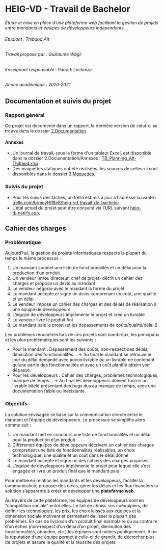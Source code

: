 # HEIG-VD - Travail de Bachelor

_Étude et mise en place d’une plateforme web facilitant la gestion de projets entre mandants et équipes de développeurs indépendants_

###### Étudiant : _Thibaud Alt_
###### Travail proposé par : _Guillaume Wägli_
###### Enseignant responsable : _Patrick Lachaize_
###### Année académique : _2020-2021_

## Documentation et suivis du projet

### Rapport général
Ce projet est documenté dans un rapport, la dernière version de celui-ci se trouve dans le dossier [2.Documentation](/2.Documentation).

#### Annexes
 - Un journal de travail, sous la forme d'un tableur Excel, est disponible dans le dossier 2.Documentation/Annexes : [TB_Planning_Alt-Thibaud.xlsx](/2.Documentation/Annexes/TB_Planning_Alt-Thibaud.xlsx).
 - Des maquettes statiques ont été réalisées, les sources de celles-ci sont disponibles dans le dossier [3.Maquettes](/3.Maquettes).

### Suivis du projet
 - Pour les suivis des tâches, un trello est mis à jour à l'adresse suivante : [trello.com/b/meyHR8e8/heig-vd-travail-de-bachelor](https://trello.com/b/meyHR8e8/heig-vd-travail-de-bachelor).
 - L'état actuel du projet peut être consulté via l’URL suivant [heig-tb.netlify.app](https://heig-tb.netlify.app/).

## Cahier des charges

### Problématique

Aujourd'hui, la gestion de projets informatiques respecte la plupart du temps le même processus :
1.	Un mandant soumet une liste de fonctionnalités et un délai pour la production d’un produit
2.	Un vendeur (et/ou directeur, chef de projet) décrit un cahier des charges et propose un devis au mandant
3.	Le vendeur négocie avec le mandant la forme du projet
4.	Le mandant accepte et signe un devis comprenant un coût, une qualité et un délai
5.	Le vendeur impose un cahier des charges et des délais de réalisation à une équipe de développeurs
6.	L’équipe de développeurs implémente le projet et crée un livrable
7.	Le vendeur livre le produit fini
8.	Le mandant paie le projet (et les dépassements de coûts/qualité/délai !)

Les problèmes rencontrés lors de ces projets sont nombreux, les principaux et les plus problématiques sont les suivants :
- Pour le mandant : Dépassement des coûts, non-respect des délais, diminution des fonctionnalités…
→ Au final le mandant se retrouve le jour du délai demandé avec aucun livrable ou un livrable ne contenant qu’une partie des fonctionnalités et avec un coût planifié atteint voir dépassé.
- Pour les développeurs : Cahier des charges, problèmes technologiques, manque de temps…
→ Au final les développeurs doivent fournir un livrable bâclé présentant des bugs dus au manque de temps, avec une documentation faible ou inexistante.

### Objectifs

La solution envisagée se base sur la communication directe entre le mandant et l’équipe de développeurs. Le processus se simplifie alors comme suit :
1.	Un mandant met en concours une liste de fonctionnalités et un délai pour la production d’un produit
2.	Différentes équipes de développeurs décrivent un cahier des charges comprenant une liste de fonctionnalités réalisables, un choix technologique, une qualité et un coût dans le délai donné
3.	Le mandant accepte et signe un des cahiers des charges proposés
4.	L’équipe de développeurs implémente le projet pour lequel elle s’est engagée et livre un produit final que le mandant paie

Pour mettre en relation les mandants et les développeurs, faciliter la communication, proposer des devis, gérer les délais et les flux financiers la solution s’apparente à créer et développer une **plateforme web**.

Au travers de cette plateforme, les équipes de développeurs sont en "compétition sociale" entre elles. Le fait de choisir ses coéquipiers, de définir les technologies, les prix, les choix laissés aux équipes et la dimension sociale motivent et permettent de lisser la plupart des problèmes.
En cas de livraison d’un produit final exemplaire ou au contraire d’un échec (non-respect d’un délai d’un projet, diminution des fonctionnalités, abandon, etc.) les équipes sont notées publiquement. Ainsi la réputation d’une équipe permet à celle-ci de grandir, de décrocher plus de projets et assure la qualité et la réussite des projets.

